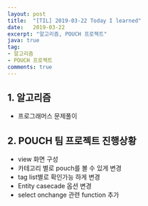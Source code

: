 ```yaml
---
layout: post
title:  "[TIL] 2019-03-22 Today I learned"
date:   2019-03-22
excerpt: "알고리즘, POUCH 프로젝트"
java: true
tag:
- 알고리즘
- POUCH 프로젝트
comments: true
---
```


## 1. 알고리즘

* 프로그래머스 문제풀이

## 2. POUCH 팀 프로젝트 진행상황

* view 화면 구성
* 카테고리 별로 pouch를 볼 수 있게 변경
* tag list별로 확인가능 하게 변경
* Entity casecade 옵션 변경
* select onchange 관련 function 추가